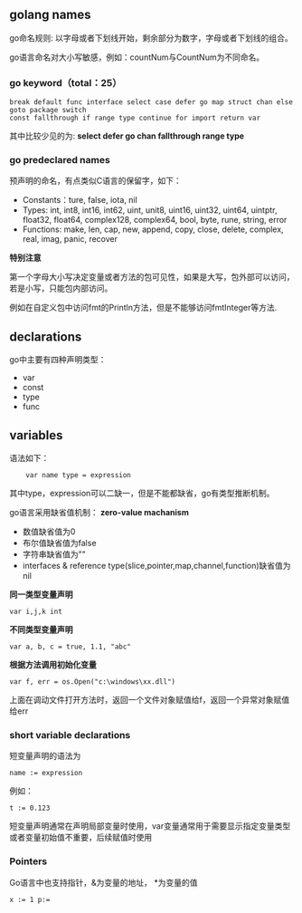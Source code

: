 
## golang names

go命名规则: 以字母或者下划线开始，剩余部分为数字，字母或者下划线的组合。

go语言命名对大小写敏感，例如：countNum与CountNum为不同命名。

### go keyword（total：25）

``` 
break default func interface select case defer go map struct chan else goto package switch
const fallthrough if range type continue for import return var  
```

其中比较少见的为: **select defer go chan fallthrough range type**

### go predeclared names

预声明的命名，有点类似C语言的保留字，如下：

 * Constants：ture, false, iota, nil
 * Types: int, int8, int16, int62, uint, unit8, uint16, uint32, uint64, uintptr, 
	float32, float64, complex128, complex64, bool, byte, rune, string, error
 * Functions: make, len, cap, new, append, copy, close, delete, complex, real, imag, panic, recover

**特别注意**

第一个字母大小写决定变量或者方法的包可见性，如果是大写，包外部可以访问，若是小写，只能包内部访问。

例如在自定义包中访问fmt的Println方法，但是不能够访问fmtInteger等方法.

## declarations

go中主要有四种声明类型：

* var
* const
* type
* func

## variables

语法如下：

```
	var name type = expression
```

其中type，expression可以二缺一，但是不能都缺省，go有类型推断机制。

go语言采用缺省值机制： **zero-value machanism** 

* 数值缺省值为0
* 布尔值缺省值为false
* 字符串缺省值为""
* interfaces & reference type(slice,pointer,map,channel,function)缺省值为nil

**同一类型变量声明**

`var i,j,k int`

**不同类型变量声明**

`var a, b, c = true, 1.1, "abc"`

**根据方法调用初始化变量**

`var f, err = os.Open("c:\windows\xx.dll")`

上面在调动文件打开方法时，返回一个文件对象赋值给f，返回一个异常对象赋值给err

### short variable declarations

短变量声明的语法为

`name := expression`

例如：

`t := 0.123`

短变量声明通常在声明局部变量时使用，var变量通常用于需要显示指定变量类型或者变量初始值不重要，后续赋值时使用

### Pointers

Go语言中也支持指针，&为变量的地址， *为变量的值

`x := 1 p:=`